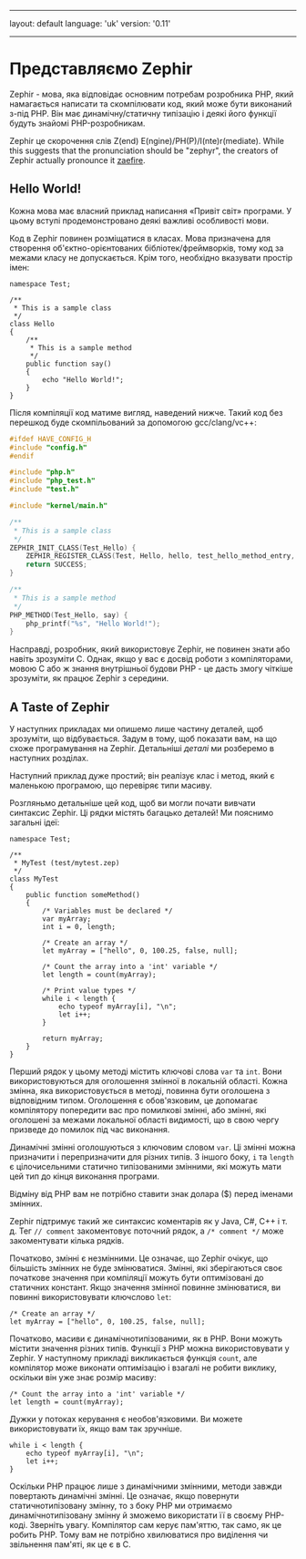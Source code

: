 * * *

layout: default language: 'uk' version: '0.11'

* * *

# Представляємо Zephir

Zephir - мова, яка відповідає основним потребам розробника PHP, який намагається написати та скомпілювати код, який може бути виконаний з-під PHP. Він має динамічну/статичну типізацію і деякі його функції будуть знайомі PHP-розробникам.

Zephir це скорочення слів Z(end) E(ngine)/PH(P)/I(nte)r(mediate). While this suggests that the pronunciation should be "zephyr", the creators of Zephir actually pronounce it [zaefire](http://translate.google.com/#en/en/zaefire).

<a name='hello-world'></a>

## Hello World!

Кожна мова має власний приклад написання «Привіт світ» програми. У цьому вступі продемонстровано деякі важливі особливості мови.

Код в Zephir повинен розміщатися в класах. Мова призначена для створення об'єктно-орієнтованих бібліотек/фреймворків, тому код за межами класу не допускається. Крім того, необхідно вказувати простір імен:

```zephir
namespace Test;

/**
 * This is a sample class
 */
class Hello
{
    /**
     * This is a sample method
     */
    public function say()
    {
        echo "Hello World!";
    }
}
```

Після компіляції код матиме вигляд, наведений нижче. Такий код без перешкод буде скомпільований за допомогою gcc/clang/vc++:

```c
#ifdef HAVE_CONFIG_H
#include "config.h"
#endif

#include "php.h"
#include "php_test.h"
#include "test.h"

#include "kernel/main.h"

/**
 * This is a sample class
 */
ZEPHIR_INIT_CLASS(Test_Hello) {
    ZEPHIR_REGISTER_CLASS(Test, Hello, hello, test_hello_method_entry, 0);
    return SUCCESS;
}

/**
 * This is a sample method
 */
PHP_METHOD(Test_Hello, say) {
    php_printf("%s", "Hello World!");
}
```

Насправді, розробник, який використовує Zephir, не повинен знати або навіть зрозуміти C. Однак, якщо у вас є досвід роботи з компіляторами, мовою С або ж знання внутрішньої будови PHP - це дасть змогу чіткіше зрозуміти, як працює Zephir з середини.

<a name='a-taste-of-zephir'></a>

## A Taste of Zephir

У наступних прикладах ми опишемо лише частину деталей, щоб зрозуміти, що відбувається. Задум в тому, щоб показати вам, на що схоже програмування на Zephir. Детальніші *деталі* ми розберемо в наступних розділах.

Наступний приклад дуже простий; він реалізує клас і метод, який є маленькою програмою, що перевіряє типи масиву.

Розгляньмо детальніше цей код, щоб ви могли почати вивчати синтаксис Zephir. Ці рядки містять багацько деталей! Ми пояснимо загальні ідеї:

```zephir
namespace Test;

/**
 * MyTest (test/mytest.zep)
 */
class MyTest
{
    public function someMethod()
    {
        /* Variables must be declared */
        var myArray;
        int i = 0, length;

        /* Create an array */
        let myArray = ["hello", 0, 100.25, false, null];

        /* Count the array into a 'int' variable */
        let length = count(myArray);

        /* Print value types */
        while i < length {
            echo typeof myArray[i], "\n";
            let i++;
        }

        return myArray;
    }
}
```

Перший рядок у цьому методі містить ключові слова `var` та `int`. Вони використовуються для оголошення змінної в локальній області. Кожна змінна, яка використовується в методі, повинна бути оголошена з відповідним типом. Оголошення є обов'язковим, це допомагає компілятору попередити вас про помилкові змінні, або змінні, які оголошені за межами локальної області видимості, що в свою чергу призведе до помилок під час виконання.

Динамічні змінні оголошуються з ключовим словом `var`. Ці змінні можна призначити і перепризначити для різних типів. З іншого боку, `i` та `length` є цілочисельними статично типізованими змінними, які можуть мати цей тип до кінця виконання програми.

Відміну від PHP вам не потрібно ставити знак долара ($) перед іменами змінних.

Zephir підтримує такий же синтаксис коментарів як у Java, C#, C++ і т. д. Тег `// comment` закоментовує поточний рядок, а `/* comment */` може закоментувати кілька рядків.

Початково, змінні є незмінними. Це означає, що Zephir очікує, що більшість змінних не буде змінюватися. Змінні, які зберігаються своє початкове значення при компіляції можуть бути оптимізовані до статичних констант. Якщо значення змінної повинне змінюватися, ви повинні використовувати ключслово `let`:

```zephir
/* Create an array */
let myArray = ["hello", 0, 100.25, false, null];
```

Початково, масиви є динамічнотипізованими, як в PHP. Вони можуть містити значення різних типів. Функції з PHP можна використовувати у Zephir. У наступному прикладі викликається функція `count`, але компілятор може виконати оптимізацію і взагалі не робити виклику, оскільки він уже знає розмір масиву:

```zephir
/* Count the array into a 'int' variable */
let length = count(myArray);
```

Дужки у потоках керування є необов'язковими. Ви можете використовувати їх, якщо вам так зручніше.

```zephir
while i < length {
    echo typeof myArray[i], "\n";
    let i++;
}
```

Оскільки PHP працює лише з динамічними змінними, методи завжди повертають динамічні змінні. Це означає, якщо повернути статичнотипізовану змінну, то з боку PHP ми отримаємо динамічнотипізовану змінну й зможемо використати її в своєму PHP-коді. Зверніть увагу. Компілятор сам керує пам'яттю, так само, як це робить PHP. Тому вам не потрібно хвилюватися про виділення чи звільнення пам'яті, як це є в C.